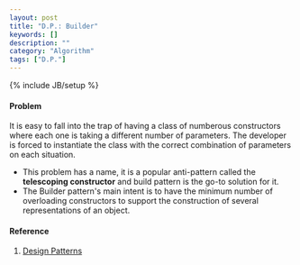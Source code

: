 ```yaml
---
layout: post
title: "D.P.: Builder"
keywords: []
description: ""
category: "Algorithm"
tags: ["D.P."]
---
```

{% include JB/setup %}


#### Problem
It is easy to fall into the trap of having a class of numberous constructors
where each one is taking a different number of parameters. The developer is
forced to instantiate the class with the correct combination of parameters on
each situation.
- This problem has a name, it is a popular anti-pattern called the **telescoping
  constructor** and build pattern is the go-to solution for it.
- The Builder pattern's main intent is to have the minimum number of overloading
  constructors to support the construction of several representations of an
  object.





#### Reference
1. [Design Patterns](https://medium.com/@andreaspoyias/design-patterns-a-quick-guide-to-builder-pattern-a834d7cacead)


